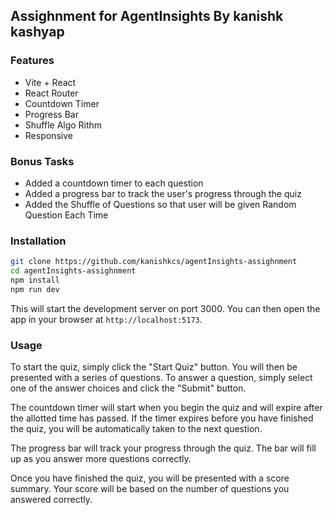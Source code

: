 ## Assighnment for AgentInsights By kanishk kashyap

### Features

* Vite + React
* React Router
* Countdown Timer
* Progress Bar
* Shuffle Algo Rithm
* Responsive 

### Bonus Tasks

* Added a countdown timer to each question
* Added a progress bar to track the user's progress through the quiz
* Added the Shuffle of Questions so that user will be given Random Question Each Time


### Installation

```bash
git clone https://github.com/kanishkcs/agentInsights-assighnment
cd agentInsights-assighnment
npm install
npm run dev
```

This will start the development server on port 3000. You can then open the app in your browser at `http://localhost:5173`.

### Usage

To start the quiz, simply click the "Start Quiz" button. You will then be presented with a series of questions. To answer a question, simply select one of the answer choices and click the "Submit" button.

The countdown timer will start when you begin the quiz and will expire after the allotted time has passed. 
If the timer expires before you have finished the quiz, you will be automatically taken to the next question.

The progress bar will track your progress through the quiz. 
The bar will fill up as you answer more questions correctly.

Once you have finished the quiz, 
you will be presented with a score summary.
 Your score will be based on the number of questions you answered correctly.